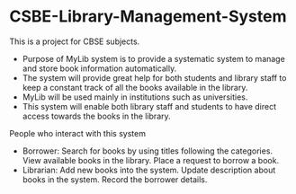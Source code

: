 # CSBE-Library-Management-System
This is a project for CBSE subjects.

- Purpose of MyLib system is to provide a systematic system to manage and store book information automatically. 
- The system will provide great help for both students and library staff to keep a constant track of all the books available in the library.
- MyLib will be used mainly in institutions such as universities. 
- This system will enable both library staff and students to have direct access towards the books in the library. 

People who interact with this system
- Borrower:
Search for books by using titles following the categories.
View available books in the library.
Place a request to borrow a book.
- Librarian:
Add new books into the system.
Update description about books in the system.
Record the borrower details.

 
